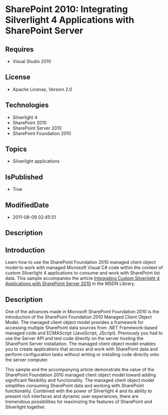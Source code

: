 # SharePoint 2010: Integrating Silverlight 4 Applications with SharePoint Server
## Requires
* Visual Studio 2010
## License
* Apache License, Version 2.0
## Technologies
* Silverlight 4
* SharePoint 2010
* SharePoint Server 2010
* SharePoint Foundation 2010
## Topics
* Silverlight applications
## IsPublished
* True
## ModifiedDate
* 2011-08-09 02:45:51
## Description

<h2><strong>Introduction</strong></h2>
<p>Learn how to use the SharePoint Foundation 2010 managed client object model to work with managed Microsoft Visual C# code within the context of custom Silverlight 4 applications to consume and work with SharePoint list data. This sample accompanies the article
<a href="http://msdn.microsoft.com/en-us/library/gg512146.aspx">Integrating Custom Silverlight 4 Applications with SharePoint Server 2010</a> in the MSDN Library.</p>
<h2><strong>Description</strong></h2>
<p>One of the advances made in Microsoft SharePoint Foundation 2010 is the introduction of the SharePoint Foundation 2010 Managed Client Object Model. The managed client object model provides a framework for accessing multiple SharePoint data sources from .NET
 Framework-based managed code and ECMAScript (JavaScript, JScript). Previously you had to use the Server API and test code directly on the server hosting the SharePoint Server installation. The managed client object model enables you to create applications
 that access and work with SharePoint data and perform configuration tasks without writing or installing code directly onto the server computer.</p>
<p>This sample and the accompanying article demonstrate the value of the SharePoint Foundation 2010 managed client object model toward adding significant flexibility and functionality. The managed client object model simplifies consuming SharePoint data and
 working with SharePoint functionality. Combined with the power of Silverlight 4 and its ability to present rich interfaces and dynamic user experiences, there are tremendous possibilities for maximizing the features of SharePoint and Silverlight together.</p>
